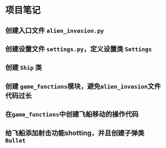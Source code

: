 # 项目笔记
## 创建入口文件 `alien_invasion.py`
## 创建设置文件 `settings.py`，定义设置类 `Settings`
## 创建 `Ship` 类

## 创建 `game_functions`模块，避免`alien_invasion`文件代码过长

## 在`game_functions`中创建飞船移动的操作代码

## 给飞船添加射击功能shotting，并且创建子弹类 `Bullet`